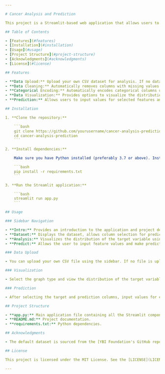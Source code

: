 ```yaml
---

# Cancer Analysis and Prediction

This project is a Streamlit-based web application that allows users to analyze and predict cancer diagnoses. Users can upload their own dataset, explore the data, visualize different distributions, and make predictions using Linear Regression.

## Table of Contents

- [Features](#features)
- [Installation](#installation)
- [Usage](#usage)
- [Project Structure](#project-structure)
- [Acknowledgments](#acknowledgments)
- [License](#license)

## Features

- **Data Upload:** Upload your own CSV dataset for analysis. If no dataset is uploaded, a default cancer dataset is used.
- **Data Cleaning:** Automatically removes columns with missing values and columns that contain a single unique value.
- **Categorical Encoding:** Automatically encodes categorical columns using Label Encoding.
- **Data Visualization:** Provides options to visualize the distribution of the target variable using Line Charts, Bar Charts, Histograms, and Pie Charts.
- **Prediction:** Allows users to input values for selected features and predicts the target variable using Linear Regression. Displays performance metrics like Mean Squared Error (MSE) and R-squared.

## Installation

1. **Clone the repository:**

    ```bash
    git clone https://github.com/yourusername/cancer-analysis-prediction.git
    cd cancer-analysis-prediction
    ```

2. **Install dependencies:**

    Make sure you have Python installed (preferably 3.7 or above). Install the required Python packages using:

    ```bash
    pip install -r requirements.txt
    ```

3. **Run the Streamlit application:**

    ```bash
    streamlit run app.py
    ```

## Usage

### Sidebar Navigation

- **Intro:** Provides an introduction to the application and project details.
- **Dataset:** Displays the dataset, allows column selection for prediction, and highlights the selected columns.
- **Analysis:** Visualizes the distribution of the target variable using various chart types.
- **Predict:** Allows the user to input feature values and make predictions using a trained Linear Regression model.

### Data Upload

- You can upload your own CSV file using the sidebar. If no file is uploaded, the app uses a default cancer dataset.

### Visualization

- Select the graph type and view the distribution of the target variable in the Analysis section.

### Prediction

- After selecting the target and prediction columns, input values for each feature, and click "Predict" to get the prediction result and performance metrics.

## Project Structure

- **app.py:** Main application file containing all the Streamlit components and logic.
- **README.md:** Project documentation.
- **requirements.txt:** Python dependencies.

## Acknowledgments

- The default dataset is sourced from the [YBI Foundation's GitHub repository](https://github.com/YBIFoundation/Dataset).

## License

This project is licensed under the MIT License. See the [LICENSE](LICENSE) file for more details.

---
```

